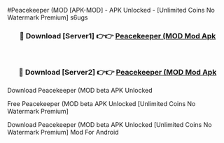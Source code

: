 #Peacekeeper (MOD [APK-MOD] - APK Unlocked - [Unlimited Coins No Watermark Premium] s6ugs



<div align="center">

<h3>🔴 Download [Server1] 👉👉 <a href="https://momento.my/?title=Peacekeeper_(MOD">Peacekeeper (MOD Mod Apk</a></h3><br>

<h3>🔴 Download [Server2] 👉👉 <a href="https://momento.my/?title=Peacekeeper_(MOD">Peacekeeper (MOD Mod Apk</a></h3>
</div>



Download Peacekeeper (MOD beta APK Unlocked

Free Peacekeeper (MOD beta APK Unlocked [Unlimited Coins No Watermark Premium]

Download Peacekeeper (MOD beta APK Unlocked [Unlimited Coins No Watermark Premium] Mod For Android
